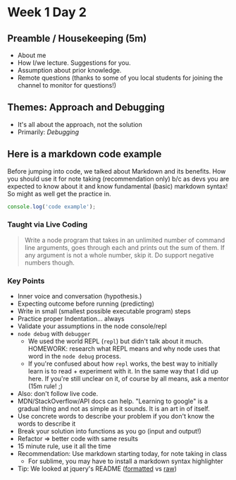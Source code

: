 Week 1 Day 2
=====

## Preamble / Housekeeping (5m)

* About me
* How I/we lecture. Suggestions for you.
* Assumption about prior knowledge.
* Remote questions (thanks to some of you local students for joining the channel to monitor for questions!)

## Themes: Approach and Debugging

* It's all about the approach, not the solution
* Primarily: *Debugging*

## Here is a markdown code example

Before jumping into code, we talked about Markdown and its benefits. How you should use it for note taking (recommendation only) b/c as devs you are expected to know about it and know fundamental (basic) markdown syntax! So might as well get the practice in.

```javascript
console.log('code example');
```

### Taught via Live Coding

> Write a node program that takes in an unlimited number of command line arguments, goes through each and prints out the sum of them. If any argument is not a whole number, skip it. Do support negative numbers though.

### Key Points

* Inner voice and conversation (hypothesis.)
* Expecting outcome before running (predicting)
* Write in small (smallest possible executable program) steps
* Practice proper Indentation... always
* Validate your assumptions in the node console/repl
* `node debug` with `debugger`
  * We used the world REPL (`repl`) but didn't talk about it much. HOMEWORK: research what REPL means and why node uses that word in the `node debug` process.
  * If you're confused about how `repl` works, the best way to initially learn is to read + experiment with it. In the same way that I did up here. If you're still unclear on it, of course by all means, ask a mentor (15m rule! ;)
* Also: don't follow live code.
* MDN/StackOverflow/API docs can help. "Learning to google" is a gradual thing and not as simple as it sounds. It is an art in of itself.
* Use concrete words to describe your problem if you don't know the words to describe it
* Break your solution into functions as you go (input and output!)
* Refactor => better code with same results
* 15 minute rule, use it all the time
* Recommendation: Use markdown starting today, for note taking in class
  * For sublime, you may have to install a markdown syntax highlighter
* Tip: We looked at jquery's README ([formatted](https://github.com/jquery/jquery) vs [raw](https://raw.githubusercontent.com/jquery/jquery/master/README.md))
